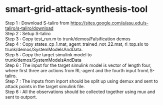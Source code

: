 # smart-grid-attack-synthesis-tool

Step 1 : Download S-taliro from https://sites.google.com/a/asu.edu/s-taliro/s-taliro/download \
Step 2 : Setup S-taliro\
Step 3 : Copy test_run.m to trunk/demos/Falsification demos\
Step 4 : Copy states_cp_1.mat, agent_trained_not_22.mat, rl_top.slx to trunk/demos/SystemModelsAndData.\
Step 5 : Copy the target simulink model to trunk/demos/SystemModelsAndData\
Step 6 : The input for the target simulink model is vector of length four, where first three are actions from RL-agent and the fourth input from\ 
S-taliro.\
Step 7 : The inputs from inport should be split up using demux and sent to attack points in the target simulink file.\
Step 6 : All the observations should be collected together using mux and sent to outport.
